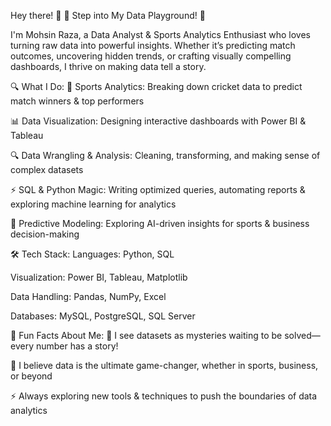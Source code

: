Hey there! 👋
🚀 Step into My Data Playground! 🎯

I'm Mohsin Raza, a Data Analyst & Sports Analytics Enthusiast who loves turning raw data into powerful insights. Whether it’s predicting match outcomes, uncovering hidden trends, or crafting visually compelling dashboards, I thrive on making data tell a story.

🔍 What I Do:
🏏 Sports Analytics: Breaking down cricket data to predict match winners & top performers

📊 Data Visualization: Designing interactive dashboards with Power BI & Tableau

🔍 Data Wrangling & Analysis: Cleaning, transforming, and making sense of complex datasets

⚡ SQL & Python Magic: Writing optimized queries, automating reports & exploring machine learning for analytics

🤖 Predictive Modeling: Exploring AI-driven insights for sports & business decision-making

🛠 Tech Stack:
Languages: Python, SQL

Visualization: Power BI, Tableau, Matplotlib

Data Handling: Pandas, NumPy, Excel

Databases: MySQL, PostgreSQL, SQL Server

🚀 Fun Facts About Me:
🔎 I see datasets as mysteries waiting to be solved—every number has a story!

📖 I believe data is the ultimate game-changer, whether in sports, business, or beyond

⚡ Always exploring new tools & techniques to push the boundaries of data analytics
